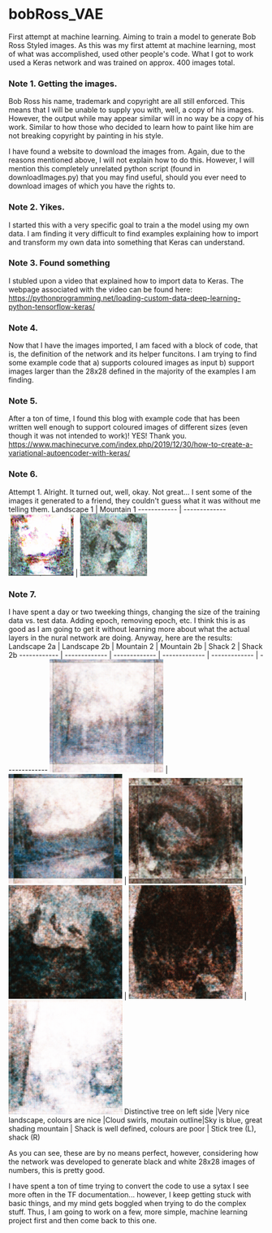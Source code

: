 # bobRoss_VAE
First attempt at machine learning. Aiming to train a model to generate Bob Ross Styled images. 
As this was my first attemt at machine learning, most of what was accomplished, used other people's code. 
What I got to work used a Keras network and was trained on approx. 400 images total. 

### Note 1. Getting the images. 
Bob Ross his name, trademark and copyright are all still enforced. This means that I will be unable to supply you with, well, a copy of his images. However, the output while may appear similar will in no way be a copy of his work. Similar to how those who decided to learn how to paint like him are not breaking copyright by painting in his style. 

I have found a website to download the images from. Again, due to the reasons mentioned above, I will not explain how to do this. However, I will mention this completely unrelated python script (found in downloadImages.py) that you may find useful, should you ever need to download images of which you have the rights to. 

### Note 2. Yikes. 
I started this with a very specific goal to train a the model using my own data. I am finding it very difficult to find examples explaining how to import and transform my own data into something that Keras can understand.

### Note 3. Found something
I stubled upon a video that explained how to import data to Keras. The webpage associated with the video can be found here:
https://pythonprogramming.net/loading-custom-data-deep-learning-python-tensorflow-keras/

### Note 4.
Now that I have the images imported, I am faced with a block of code, that is, the definition of the network and its helper funcitons. I am trying to find some example code that a) supports coloured images as input b) support images larger than the 28x28 defined in the majority of the examples I am finding.

### Note 5. 
After a ton of time, I found this blog with example code that has been written well enough to support coloured images of different sizes (even though it was not intended to work)! YES! Thank you.
https://www.machinecurve.com/index.php/2019/12/30/how-to-create-a-variational-autoencoder-with-keras/

### Note 6.
Attempt 1. Alright. It turned out, well, okay. Not great... I sent some of the images it generated to a friend, they couldn't guess what it was without me telling them. 
Landscape 1 | Mountain 1
------------ | -------------
![First Landscape Image Generated](https://github.com/trevor-clarke/bobRoss_VAE/blob/master/sample_images/landscape1.png) | ![First Landscape Image Generated](https://github.com/trevor-clarke/bobRoss_VAE/blob/master/sample_images/mountain1.png)

### Note 7.
I have spent a day or two tweeking things, changing the size of the training data vs. test data. Adding epoch, removing epoch, etc. 
I think this is as good as I am going to get it without learning more about what the actual layers in the nural network are doing. Anyway, here are the results:
Landscape 2a | Landscape 2b | Mountain 2 | Mountain 2b | Shack 2 | Shack 2b
------------ | ------------- | ------------- | ------------- | ------------- | -------------
<img src="https://github.com/trevor-clarke/bobRoss_VAE/blob/master/sample_images/landscape2.png" width="224"> | <img src="https://github.com/trevor-clarke/bobRoss_VAE/blob/master/sample_images/landscape2b.png" width="224"> | <img src="https://github.com/trevor-clarke/bobRoss_VAE/blob/master/sample_images/mountain2.png" width="224"> | <img src="https://github.com/trevor-clarke/bobRoss_VAE/blob/master/sample_images/mountain2b.png" width="224"> | <img src="https://github.com/trevor-clarke/bobRoss_VAE/blob/master/sample_images/house2.png" width="224"> | <img src="https://github.com/trevor-clarke/bobRoss_VAE/blob/master/sample_images/house2b.png" width="224"> 
Distinctive tree on left side |Very nice landscape, colours are nice |Cloud swirls, moutain outline|Sky is blue, great shading mountain | Shack is well defined, colours are poor | Stick tree (L), shack (R)

As you can see, these are by no means perfect, however, considering how the network was developed to generate black and white 28x28 images of numbers, this is pretty good.

I have spent a ton of time trying to convert the code to use a sytax I see more often in the TF documentation... however, I keep getting stuck with basic things, and my mind gets boggled when trying to do the complex stuff. Thus, I am going to work on a few, more simple, machine learning project first and then come back to this one.



